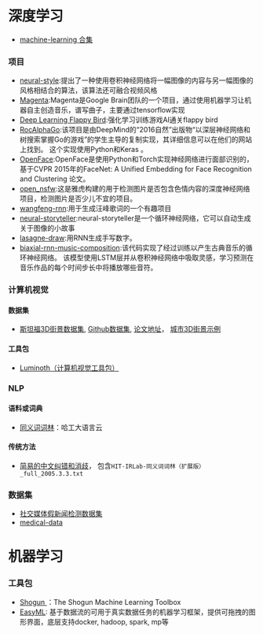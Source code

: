 # 深度学习


- [machine-learning 合集](https://github.com/collections/machine-learning)


### 项目
- [neural-style](https://github.com/jcjohnson/neural-style):提出了一种使用卷积神经网络将一幅图像的内容与另一幅图像的风格相结合的算法，该算法还可融合视频风格
- [Magenta](https://github.com/tensorflow/magenta):Magenta是Google Brain团队的一个项目，通过使用机器学习让机器自主创造音乐，谱写曲子，主要通过tensorflow实现
- [Deep Learning Flappy Bird](https://github.com/yenchenlin/DeepLearningFlappyBird):强化学习训练游戏AI通关flappy bird
- [RocAlphaGo](https://github.com/Rochester-NRT/RocAlphaGo):该项目是由DeepMind的“2016自然”出版物“以深层神经网络和树搜索掌握Go的游戏”的学生主导的复制实现，其详细信息可以在他们的网站上找到。 这个实现使用Python和Keras 。
- [OpenFace](https://github.com/cmusatyalab/openface):OpenFace是使用Python和Torch实现神经网络进行面部识别的，基于CVPR 2015年的FaceNet: A Unified Embedding for Face Recognition and Clustering 论文。
- [open_nsfw](https://github.com/yahoo/open_nsfw):这是雅虎构建的用于检测图片是否包含色情内容的深度神经网络项目，检测图片是否少儿不宜的项目。
- [wangfeng-rnn](https://github.com/phunterlau/wangfeng-rnn):用于生成汪峰歌词的一个有趣项目
- [neural-storyteller](https://github.com/ryankiros/neural-storyteller):neural-storyteller是一个循环神经网络，它可以自动生成关于图像的小故事
- [lasagne-draw](https://github.com/skaae/lasagne-draw):用RNN生成手写数字。
- [biaxial-rnn-music-composition](https://github.com/hexahedria/biaxial-rnn-music-composition):该代码实现了经过训练以产生古典音乐的循环神经网络。 该模型使用LSTM层并从卷积神经网络中吸取灵感，学习预测在音乐作品的每个时间步长中将播放哪些音符。

### 计算机视觉

#### 数据集
- [斯坦福3D街景数据集](http://3drepresentation.stanford.edu/), [Github数据集](https://github.com/amir32002/3D_Street_View), [论文地址](http://cvgl.stanford.edu/papers/zamir_eccv16.pdf)， [城市3D街景示例](https://github.com/amir32002/3D_Street_View/tree/master/3D_cities_snapshots)

#### 工具包
- [Luminoth（计算机视觉工具包）](https://github.com/tryolabs/luminoth)



### NLP

#### 语料或词典

- [同义词词林](https://www.ltp-cloud.com/download)：哈工大语言云

#### 传统方法
- [简易的中文纠错和消歧](https://github.com/taozhijiang/chinese_correct_wsd)， 包含`HIT-IRLab-同义词词林（扩展版）_full_2005.3.3.txt`


### 数据集

- [社交媒体假新闻检测数据集](https://github.com/KaiDMML/FakeNewsNet)
- [medical-data](https://github.com/beamandrew/medical-data)


# 机器学习

### 工具包

- [Shogun ](https://github.com/shogun-toolbox/shogun)：The Shogun Machine Learning Toolbox
- [EasyML](https://github.com/ICT-BDA/EasyML): 基于数据流的可用于真实数据任务的机器学习框架，提供可拖拽的图形界面，底层支持docker, hadoop, spark, mp等
